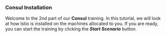 ### Consul Installation
Welcome to the 2nd part of our **Consul** training. In this tutorial, we will look at how Istio is installed on the machines allocated to you.
If you are ready, you can start the training by clicking the ***Start Scenario*** button.